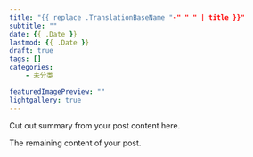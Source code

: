 ```yaml
---
title: "{{ replace .TranslationBaseName "-" " " | title }}"
subtitle: ""
date: {{ .Date }}
lastmod: {{ .Date }}
draft: true
tags: []
categories: 
    - 未分类

featuredImagePreview: ""
lightgallery: true
---
```


Cut out summary from your post content here.

<!--more-->

The remaining content of your post.
